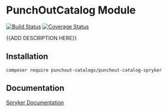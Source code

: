 # PunchOutCatalog Module
[![Build Status](https://travis-ci.org/punchout-catalogs/punchout-catalog-spryker.svg)](https://travis-ci.org/punchout-catalogs/punchout-catalog-spryker)
[![Coverage Status](https://coveralls.io/repos/github/punchout-catalogs/punchout-catalog-spryker/badge.svg)](https://coveralls.io/github/punchout-catalogs/punchout-catalog-spryker)

{{ADD DESCRIPTION HERE}}

## Installation

```
composer require punchout-catalogs/punchout-catalog-spryker
```

## Documentation

[Spryker Documentation](https://academy.spryker.com/developing_with_spryker/module_guide/modules.html)
